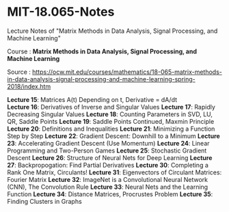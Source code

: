 # MIT-18.065-Notes
Lecture Notes of "Matrix Methods in Data Analysis, Signal Processing, and Machine Learning"

Course : **Matrix Methods in Data Analysis, Signal Processing, and Machine Learning**

Source : https://ocw.mit.edu/courses/mathematics/18-065-matrix-methods-in-data-analysis-signal-processing-and-machine-learning-spring-2018/index.htm

**Lecture 15**: Matrices A(t) Depending on t, Derivative = dA/dt <br />
**Lecture 16**: Derivatives of Inverse and Singular Values
**Lecture 17**: Rapidly Decreasing Singular Values
**Lecture 18**: Counting Parameters in SVD, LU, QR, Saddle Points
**Lecture 19**: Saddle Points Continued, Maxmin Principle
**Lecture 20**: Definitions and Inequalities
**Lecture 21**: Minimizing a Function Step by Step
**Lecture 22**: Gradient Descent: Downhill to a Minimum
**Lecture 23**: Accelerating Gradient Descent (Use Momentum)
**Lecture 24**: Linear Programming and Two-Person Games
**Lecture 25**: Stochastic Gradient Descent
**Lecture 26**: Structure of Neural Nets for Deep Learning
**Lecture 27**: Backpropogation: Find Partial Derivatives
**Lecture 30**: Completing a Rank One Matrix, Circulants!
**Lecture 31**: Eigenvectors of Circulant Matrices: Fourier Matrix
**Lecture 32**: ImageNet is a Convolutional Neural Network (CNN), The Convolution Rule
**Lecture 33**: Neural Nets and the Learning Function
**Lecture 34**: Distance Matrices, Procrustes Problem
**Lecture 35**: Finding Clusters in Graphs
